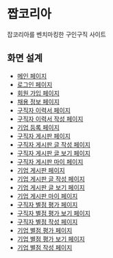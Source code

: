 # 짭코리아
잡코리아를 벤치마킹한 구인구직 사이트

## 화면 설계

- [메인 페이지](화면설계/메인페이지.md)
- [로그인 페이지](화면설계/로그인페이지.md)
- [회원 가입 페이지](화면설계/회원가입페이지.md)
- [채용 정보 페이지](화면설계/채용정보페이지.md)
- [구직자 이력서 페이지](화면설계/구직자이력서작성페이지.md)
- [구직자 이력서 작성 페이지](화면설계/구직자이력서작성페이지.md)
- [기업 등록 페이지](화면설계/기업등록페이지.md)
- [구직자 게시판 페이지](화면설계/구직자게시판페이지.md)
- [구직자 게시판 글 작성 페이지]()
- [구직자 게시판 글 보기 페이지]()
- [구직자 게시판 마이 페이지]()
- [기업 게시판 페이지](화면설계/기업게시판페이지.md)
- [기업 게시판 글 작성 페이지]()
- [기업 게시판 글 보기 페이지]()
- [기업 게시판 마이 페이지]()
- [구직자 별점 평가 페이지](화면설계/구직자별점평가구현기능.md)
- [구직자 별점 평가 보기 페이지]()
- [구직자 별점 작성 페이지]()
- [기업 별점 평가 페이지](화면설계/기업별점평가구현기능.md)
- [기업 별점 평가 보기 페이지]()
- [기업 별점 작성 페이지]()

